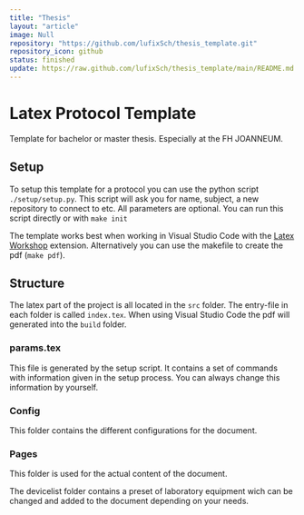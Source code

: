 ```yaml
---
title: "Thesis"
layout: "article"
image: Null
repository: "https://github.com/lufixSch/thesis_template.git"
repository_icon: github
status: finished
update: https://raw.github.com/lufixSch/thesis_template/main/README.md
---
```


# Latex Protocol Template

Template for bachelor or master thesis. Especially at the FH JOANNEUM.

## Setup

To setup this template for a protocol you can use the python script `./setup/setup.py`. This script will ask you for name, subject, a new repository to connect to etc. All parameters are optional. You can run this script directly or with `make init`

The template works best when working in Visual Studio Code with the [Latex Workshop](https://marketplace.visualstudio.com/items?itemName=James-Yu.latex-workshop) extension. Alternatively you can use the makefile to create the pdf (`make pdf`).

## Structure

The latex part of the project is all located in the `src` folder. The entry-file in each folder is called `index.tex`. When using Visual Studio Code the pdf will generated into the `build` folder.

### params.tex

This file is generated by the setup script. It contains a set of commands with information given in the setup process. You can always change this information by yourself.

### Config

This folder contains the different configurations for the document.

### Pages

This folder is used for the actual content of the document.

The devicelist folder contains a preset of laboratory equipment wich can be changed and added to the document depending on your needs.

